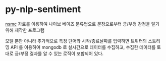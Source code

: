# py-nlp-sentiment

[nsmc](https://github.com/e9t/nsmc) 자료를 이용하여 나이브 베이즈 분류법으로 문장으로부터 긍/부정 감정을 알기 위해 제작한 프로그램

모델 뿐만 아니라 추가적으로 특정 단어와 시작/종료날짜를 입력하면 트위터의 스트리밍 API 를 이용하여 mongodb 로 실시간으로 데이터를 수집하고, 수집한 데이터를 토대로 긍/부정 결과를 알 수 있는 로직이 포함되어 있다.

